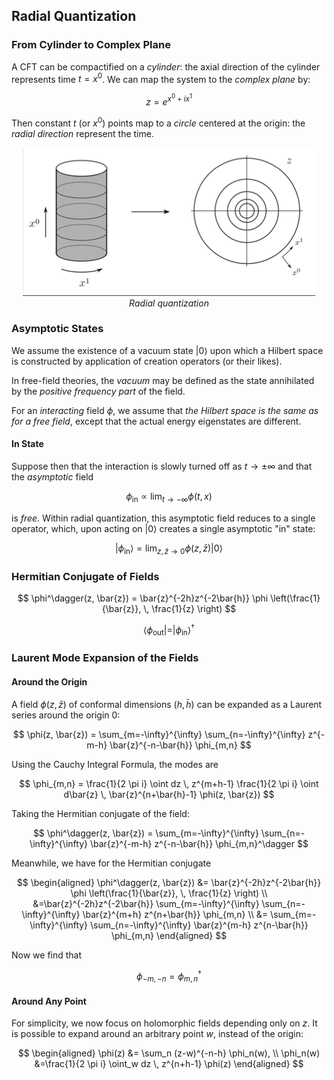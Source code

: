 ## Radial Quantization

### From Cylinder to Complex Plane 

A CFT can be compactified on a *cylinder*: the axial direction of the cylinder represents time $t=x^0$. We can map the system to the *complex plane* by:

$$
z=e^{x^0+i x^1}
$$

Then constant $t$ (or $x^0$) points map to a *circle* centered at the origin: the *radial direction* represent the time.

<center>

![image](Fig-6_1.png)   
*Radial quantization*

</center>

### Asymptotic States

We assume the existence of a vacuum state $|0\rangle$ upon which a Hilbert space is constructed by application of creation
operators (or their likes).

In free-field theories, the *vacuum* may be defined as the state
annihilated by the *positive frequency part* of the field.

For an *interacting* field $\phi$, we assume that *the Hilbert space is
the same as for a free field*, except that the actual energy eigenstates
are different.

#### In State

Suppose then that the interaction is slowly turned off as
$t\to \pm \infty$ and that the *asymptotic* field

$$
\phi_{\text{in}} \propto \lim_{t\to -\infty} \phi(t,x)
$$

is *free*. Within radial quantization, this asymptotic field reduces to
a single operator, which, upon acting on $|0\rangle$ creates a single
asymptotic "in" state:

$$
|\phi_{\text{in}} \rangle 
= \lim_{z,\bar{z} \to 0} 
\phi(z, \bar{z}) |0\rangle
$$

### Hermitian Conjugate of Fields

$$
\phi^\dagger(z, \bar{z})
= \bar{z}^{-2h}z^{-2\bar{h}} 
\phi \left(\frac{1}{\bar{z}}, \, \frac{1}{z} \right)
$$

$$
\langle \phi_{\text{out}} | 
= | \phi_{\text{in}} \rangle^\dagger
$$

### Laurent Mode Expansion of the Fields

#### Around the Origin

A field $\phi(z, \bar{z})$ of conformal dimensions
$(h, \bar{h})$ can be expanded as a Laurent series around the
origin 0:

$$
\phi(z, \bar{z})
= \sum_{m=-\infty}^{\infty} \sum_{n=-\infty}^{\infty} 
z^{-m-h} \bar{z}^{-n-\bar{h}} \phi_{m,n}
$$

Using the Cauchy Integral Formula, the modes are

$$
\phi_{m,n} = 
\frac{1}{2 \pi i} \oint dz \, z^{m+h-1} 
\frac{1}{2 \pi i} \oint d\bar{z} \, \bar{z}^{n+\bar{h}-1} \phi(z, \bar{z})
$$

Taking the Hermitian conjugate of the field:

$$
\phi^\dagger(z, \bar{z})
= \sum_{m=-\infty}^{\infty} \sum_{n=-\infty}^{\infty} 
\bar{z}^{-m-h} z^{-n-\bar{h}} \phi_{m,n}^\dagger
$$

Meanwhile, we have for the Hermitian conjugate

$$
\begin{aligned}
    \phi^\dagger(z, \bar{z})
    &= \bar{z}^{-2h}z^{-2\bar{h}} 
    \phi \left(\frac{1}{\bar{z}}, \, \frac{1}{z} \right)
    \\
    &=\bar{z}^{-2h}z^{-2\bar{h}} 
    \sum_{m=-\infty}^{\infty} \sum_{n=-\infty}^{\infty} 
    \bar{z}^{m+h} z^{n+\bar{h}} \phi_{m,n} 
    \\
    &= \sum_{m=-\infty}^{\infty} \sum_{n=-\infty}^{\infty}
    \bar{z}^{m-h} z^{n-\bar{h}} \phi_{m,n}
\end{aligned}
$$

Now we find that

$$
\phi_{-m,-n} = \phi_{m,n}^\dagger
$$

#### Around Any Point 

For simplicity, we now focus on holomorphic fields depending only on $z$. It is possible to expand around an arbitrary point $w$, instead of the origin:

$$
\begin{aligned}
    \phi(z) 
    &= \sum_n (z-w)^{-n-h} \phi_n(w), 
    \\
    \phi_n(w)
    &=\frac{1}{2 \pi i} \oint_w dz \, z^{n+h-1} \phi(z)
\end{aligned}
$$
